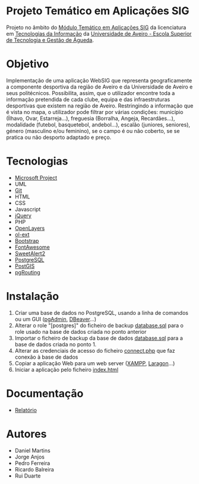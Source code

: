 # Projeto Temático em Aplicações SIG
Projeto no âmbito do [Módulo Temático em Aplicações SIG](https://www.ua.pt/pt/uc/13449) da licenciatura em [Tecnologias da Informação](https://www.ua.pt/pt/curso/63) da [Universidade de Aveiro - Escola Superior de Tecnologia e Gestão de Águeda](https://www.ua.pt/pt/estga).

# Objetivo
Implementação de uma aplicação WebSIG que representa geograficamente a componente desportiva da região de Aveiro e da Universidade de Aveiro e seus politécnicos. Possibilita, assim, que o utilizador encontre toda a informação pretendida de cada clube, equipa e das infraestruturas desportivas que existem na região de Aveiro. Restringindo a informação que é vista no mapa, o utilizador pode filtrar por várias condições: município (Ílhavo, Ovar, Estarreja…), freguesia (Borralha, Angeja, Recardães…), modalidade (futebol, basquetebol, andebol…), escalão (juniores, seniores), género (masculino e/ou feminino), se o campo é ou não coberto, se se pratica ou não desporto adaptado e preço.

# Tecnologias
- [Microsoft Project](https://www.microsoft.com/pt-pt/microsoft-365/project/project-management-software)
- UML
- [Git](https://git-scm.com/)
- HTML
- CSS
- Javascript
- [jQuery](https://jquery.com/)
- PHP
- [OpenLayers](https://openlayers.org/)
- [ol-ext](https://viglino.github.io/ol-ext/)
- [Bootstrap](https://getbootstrap.com/)
- [FontAwesome](https://fontawesome.com/)
- [SweetAlert2](https://sweetalert2.github.io/)
- [PostgreSQL](https://www.postgresql.org/)
- [PostGIS](https://postgis.net/)
- [pgRouting](https://pgrouting.org/)

# Instalação
1. Criar uma base de dados no PostgreSQL, usando a linha de comandos ou um GUI ([pgAdmin](https://www.pgadmin.org/), [DBeaver](https://dbeaver.io/)...)
2. Alterar o role "[postgres]" do ficheiro de backup [database.sql](database.sql) para o role usado na base de dados criada no ponto anterior
3. Importar o ficheiro de backup da base de dados [database.sql](database.sql) para a base de dados criada no ponto 1.
5. Alterar as credenciais de acesso do ficheiro [connect.php](app/php/connect.php) que faz conexão à base de dados
6. Copiar a aplicação Web para um web server ([XAMPP](https://www.apachefriends.org/index.html), [Laragon](https://laragon.org/)...)
7. Iniciar a aplicação pelo ficheiro [index.html](app/index.html)

# Documentação
- [Relatório](report.pdf)

# Autores
- Daniel Martins
- Jorge Anjos
- Pedro Ferreira
- Ricardo Balreira
- Rui Duarte
